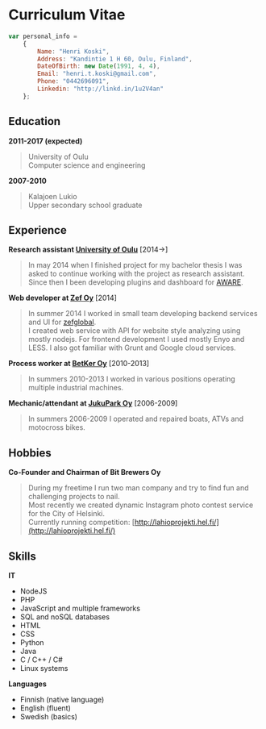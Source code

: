 # Curriculum Vitae
```javascript
var personal_info =
    {
        Name: "Henri Koski",
        Address: "Kandintie 1 H 60, Oulu, Finland",
        DateOfBirth: new Date(1991, 4, 4),
        Email: "henri.t.koski@gmail.com",
        Phone: "0442696091",
        Linkedin: "http://linkd.in/1u2V4an"
    };
```

Education
---------

**2011-2017 (expected)**
> University of Oulu<br>Computer science and engineering

**2007-2010**
> Kalajoen Lukio<br>Upper secondary school graduate


Experience
----------

**Research assistant [University of Oulu](http://www.oulu.fi/cse/)** [2014->]
> In may 2014 when I finished project for my bachelor thesis I was asked to continue
> working with the project as research assistant. Since then I been developing plugins
> and dashboard for [AWARE](http://www.awareframework.com). 

**Web developer at [Zef Oy](http://www.zef.fi/en/home/)**  [2014]
> In summer 2014 I worked in small team developing backend services and UI for [zefglobal](http://apps.zefglobal.com/).<br>I created web service with API for website style analyzing using mostly nodejs.
> For frontend development I used mostly Enyo and LESS.
> I also got familiar with Grunt and Google cloud services.
    
**Process worker at [BetKer Oy](http://www.betker.fi/)** [2010-2013]
> In summers 2010-2013 I worked in various positions operating multiple industrial machines.

**Mechanic/attendant at [JukuPark Oy](http://www.jukupark.fi/tmp_jukupark_kalajoki_site_0.asp?sua=12&lang=3&s=660)**  [2006-2009]
> In summers 2006-2009 I operated and repaired boats, ATVs and motocross bikes.


Hobbies
----------
**Co-Founder and Chairman of Bit Brewers Oy**
> During my freetime I run two man company and try to find fun and challenging projects to nail.<br>Most recently we created dynamic Instagram photo contest service for the City of Helsinki.<br>Currently running competition: [http://lahioprojekti.hel.fi/](http://lahioprojekti.hel.fi/)

Skills
----------
**IT**
* NodeJS
* PHP
* JavaScript and multiple frameworks
* SQL and noSQL databases
* HTML
* CSS
* Python
* Java
* C / C++ / C#
* Linux systems

**Languages**
* Finnish (native language)
* English (fluent)
* Swedish (basics)
